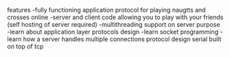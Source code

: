 features
-fully functioning application protocol for playing naugtts and crosses online
-server and client code allowing you to play with your friends (self hosting of server required)
-multithreading support on server
purpose
-learn about application layer protocols design
-learn socket programming
-learn how a server handles multiple connections
protocol design
serial built on top of tcp
